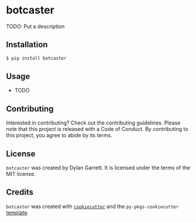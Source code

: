 # botcaster

TODO: Put a description

## Installation

```bash
$ pip install botcaster
```

## Usage

- TODO

## Contributing

Interested in contributing? Check out the contributing guidelines. Please note that this project is released with a Code of Conduct. By contributing to this project, you agree to abide by its terms.

## License

`botcaster` was created by Dylan Garrett. It is licensed under the terms of the MIT license.

## Credits

`botcaster` was created with [`cookiecutter`](https://cookiecutter.readthedocs.io/en/latest/) and the `py-pkgs-cookiecutter` [template](https://github.com/py-pkgs/py-pkgs-cookiecutter).
